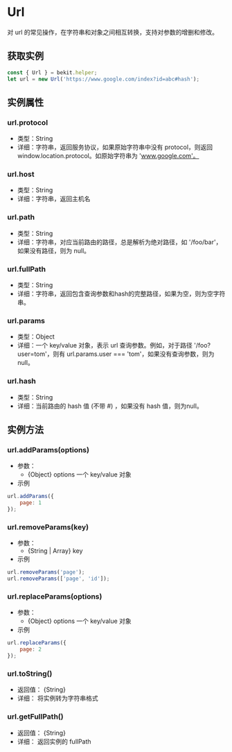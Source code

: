 # Url
对 url 的常见操作，在字符串和对象之间相互转换，支持对参数的增删和修改。

## 获取实例
```javascript
const { Url } = bekit.helper;
let url = new Url('https://www.google.com/index?id=abc#hash');
```

## 实例属性
### url.protocol
- 类型：String
- 详细：字符串，返回服务协议，如果原始字符串中没有 protocol，则返回 window.location.protocol。如原始字符串为 'www.google.com'。

### url.host
- 类型：String
- 详细：字符串，返回主机名

### url.path
- 类型：String
- 详细：字符串，对应当前路由的路径，总是解析为绝对路径，如 '/foo/bar'，如果没有路径，则为 null。

### url.fullPath
- 类型：String
- 详细：字符串，返回包含查询参数和hash的完整路径，如果为空，则为空字符串。

### url.params
- 类型：Object
- 详细：一个 key/value 对象，表示 url 查询参数。例如，对于路径 '/foo?user=tom'，则有 url.params.user === 'tom'，如果没有查询参数，则为 null。

### url.hash
- 类型：String
- 详细：当前路由的 hash 值 (不带 #) ，如果没有 hash 值，则为null。

## 实例方法
### url.addParams(options)
- 参数：
  - {Object} options 一个 key/value 对象
- 示例
```javascript
url.addParams({
    page: 1
});
```

### url.removeParams(key)
- 参数：
  - {String | Array} key
- 示例
```javascript
url.removeParams('page');
url.removeParams(['page', 'id']);
```

### url.replaceParams(options)
- 参数：
  - {Object} options 一个 key/value 对象
- 示例
```javascript
url.replaceParams({
    page: 2
});
```

### url.toString()
- 返回值： {String}
- 详细： 将实例转为字符串格式

### url.getFullPath()
- 返回值： {String}
- 详细： 返回实例的 fullPath
